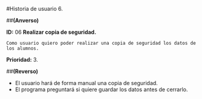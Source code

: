 #Historia de usuario 6.

##**(Anverso)**

**ID:** 06 **Realizar copia de seguridad.**

`Como usuario quiero poder realizar una copia de seguridad los datos de los alumnos.`

**Prioridad:** 3.

##**(Reverso)**
	
- El usuario hará de forma manual una copia de seguridad.
- El programa preguntará si quiere guardar los datos antes de cerrarlo.